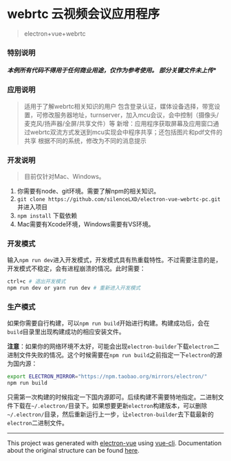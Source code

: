 # webrtc 云视频会议应用程序

> electron+vue+webrtc

### 特别说明
 #### *****本例所有代码不得用于任何商业用途，仅作为参考使用。 部分关键文件未上传******

### 应用说明
> 适用于了解webrtc相关知识的用户
> 包含登录认证，媒体设备选择，带宽设置，可修改服务器地址，turnserver，加入mcu会议，会中控制（摄像头/麦克风/扬声器/全屏/共享文件）等
> 新增：应用程序获取屏幕及应用窗口通过webrtc双流方式发送到mcu实现会中程序共享；还包括图片和pdf文件的共享
> 根据不同的系统，修改为不同的消息提示

### 开发说明

> 目前仅针对Mac、Windows。

1. 你需要有node、git环境。需要了解npm的相关知识。
2. `git clone https://github.com/silenceLXD/electron-vue-webrtc-pc.git` 并进入项目
3. `npm install` 下载依赖
4. Mac需要有Xcode环境，Windows需要有VS环境。

### 开发模式

输入`npm run dev`进入开发模式，开发模式具有热重载特性。不过需要注意的是，开发模式不稳定，会有进程崩溃的情况。此时需要：

```bash
ctrl+c # 退出开发模式
npm run dev or yarn run dev # 重新进入开发模式
```

### 生产模式

如果你需要自行构建，可以`npm run build`开始进行构建。构建成功后，会在`build`目录里出现构建成功的相应安装文件。

**注意**：如果你的网络环境不太好，可能会出现`electron-builder`下载`electron`二进制文件失败的情况。这个时候需要在`npm run build`之前指定一下`electron`的源为国内源：

```bash
export ELECTRON_MIRROR="https://npm.taobao.org/mirrors/electron/"
npm run build
```

只需第一次构建的时候指定一下国内源即可。后续构建不需要特地指定。二进制文件下载在`~/.electron/`目录下。如果想要更新`electron`构建版本，可以删除`~/.electron/`目录，然后重新运行上一步，让`electron-builder`去下载最新的`electron`二进制文件。


---

This project was generated with [electron-vue](https://github.com/SimulatedGREG/electron-vue) using [vue-cli](https://github.com/vuejs/vue-cli). Documentation about the original structure can be found [here](https://simulatedgreg.gitbooks.io/electron-vue/content/index.html).
